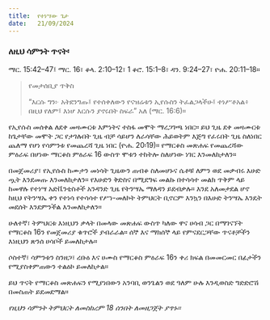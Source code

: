 ```yaml
---
title:  የተነሣው ጌታ
date:   21/09/2024
---
```


### ለዚህ ሳምንት ጥናት፡
ማር. 15:42–47፤ ማር. 16፣ ቆላ. 2:10–12፣ 1 ቆሮ. 15:1–8፣ ዳን. 9:24–27፣ ዮሐ. 20:11–18።

> <p>የመታሰቢያ ጥቅስ</p>
> “እርሱ ግን፦ አትደንግጡ፤ የተሰቀለውን የናዝሬቱን ኢየሱስን ትፈልጋላችሁ፤ ተነሥቶአል፥ በዚህ የለም፤ እነሆ እርሱን ያኖሩበት ስፍራ” አለ (ማር. 16:6)።


የኢየሱስ መሰቀል ለደቀ መዛሙርቱ እምነትና ተስፋ መሞት ማረጋገጫ ነበር። ይህ ጊዜ ደቀ መዛሙርቱ ከጌታቸው መሞት ጋር የታገሉበት ጊዜ ብቻ ሳይሆን ለራሳቸው ሕይወትም እጅግ የፈሩበት ጊዜ ስለነበር ጨለማ የሆነ የሳምንቱ የመጨረሻ ጊዜ ነበር (ዮሐ. 20፡19)። የማርቆስ መጽሐፍ የመጨረሻው ምዕራፍ በሆነው ማርቆስ ምዕራፍ 16 ውስጥ ሞቱን ተከትሎ ስለሆነው ነገር እንመለከታለን።

በመጀመሪያ፣ የኢየሱስ ከሙታን መነሳት ጊዜውን ጠብቆ ስለመሆኑና ሴቶቹ ለምን ወደ መቃብሩ እሁድ ጧት እንደመጡ እንመለከታለን። የእሁድን ቅድስና በሚደግፍ መልኩ በተሳሳተ መልክ ጥቅም ላይ ከመዋሉ የተነሣ አድቬንቲስቶች አንዳንድ ጊዜ የትንሣኤ ማለዳን ይደብቃሉ። እንደ አለመታደል ሆኖ ከዚህ የትንሣኤ ቀን የተነሳ የተሳሳተ የሥነ-መለኮት ትምህርት ቢኖርም እንኳን በእሁድ ትንሣኤ እንዴት መደሰት እንደምንችል እንመለከታለን።

ሁለተኛ፣ ትምህርቱ እነዚህን ቃላት በመላው መጽሐፍ ውስጥ ካለው ዋና ሀሳብ ጋር በማገናኘት የማርቆስ 16ን የመጀመሪያ ቁጥሮች ያብራራል። ሰኞ እና ማክሰኞ ላይ የምናደርጋቸው ጥናቶቻችን እነዚህን ጽንሰ ሀሳቦች ይመለከታሉ።

ሶስተኛ፣ ሳምንቱን ስንዘጋ፣ ረቡዕ እና ሀሙስ የማርቆስ ምዕራፍ 16ን ቀሪ ክፍል በመመርመር በፊታችን የሚያስቀምጠውን ተልዕኮ ይመለከታል።

ይህ ጥናት የማርቆስ መጽሐፍን የሚያነበውን አንባቢ ወንጌልን ወደ ዓለም ሁሉ እንዲወስድ ግድድሮሽ በመስጠት ይደመደማል። 

_የዚህን ሳምንት ትምህርት ለመስከረም 18 ሰንበት ለመዘጋጀት ያጥኑ።_